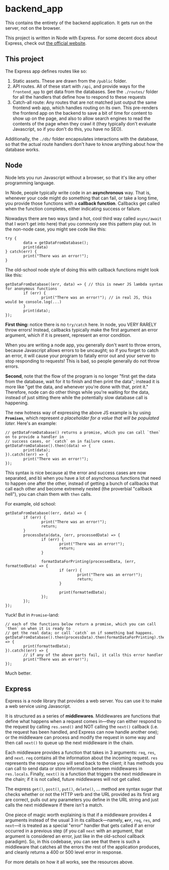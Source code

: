 # backend_app

This contains the entirety of the backend application. It gets run on the server, not on the
browser.

This project is written in Node with Express. For some decent docs about Express, check out [the
official website](http://expressjs.com/).

## This project

The Express app defines routes like so:

1. Static assets. These are drawn from the `/public` folder.
1. API routes. All of these start with `/api`, and provide ways for the `frontend_app` to get data
   from the databases. See the `./routes/` folder for all the handlers that define how to respond to
   these requests
1. Catch-all route: Any routes that are not matched just output the same frontend web app, which
   handles routing on its own. This pre-renders the frontend app on the backend to save a bit of
   time for content to show up on the page, and also to allow search engines to read the contents of
   the page when they crawl it (they typically don't evaluate Javascript, so if you don't do this,
   you have no SEO).

Additionally, the `./db/` folder encapsulates interactions with the database, so that the actual
route handlers don't have to know anything about how the database works.

## Node

Node lets you run Javascript without a browser, so that it's like any other programming language.

In Node, people typically write code in an **asynchronous** way. That is, whenever your code might
do something that can fail, or take a long time, you provide those functions with a **callback
function**. Callbacks get called when the function completes, either indicating success or failure.

Nowadays there are two ways (and a hot, cool third way called `async/await` that I won't get into
here) that you commonly see this pattern play out. In the non-node case, you might see code like
this:

```
try {
		data = getDataFromDatabase();
		print(data)
} catch(err) {
		print("There was an error!");
}
```

The old-school node style of doing this with callback functions might look like this:

```
getDataFromDatabase((err, data) => { // this is newer JS lambda syntax for anonymous functions
		if (err) {
				print("There was an error!"); // in real JS, this would be console.log(...)
		}
		print(data);
});
```

**First thing:** notice there is no `try/catch` here. In node, you VERY RARELY throw errors! Instead,
callbacks typically make the first argument an error argument, which if it is present, represent an
error condition.

When you are writing a node app, you generally don't want to throw errors, because Javascript allows
errors to be uncaught; so if you forget to catch an error, it will cause your program to fatally
error out and your server to stop responding to requests! This is bad, so people generally do not
throw errors.

**Second**, note that the flow of the program is no longer "first get the data from the database, wait
for it to finish and then print the data"; instead it is more like "get the data, and whenever
you're done with that, print it." Therefore, node can do other things while you're waiting for the
data, instead of just sitting there while the potentially slow database call is happening.

The new hotness way of expressing the above JS example is by using **`Promises`**, which represent
*a placeholder for a value that will be populated later.* Here's an example:

```
// getDataFromDatabase() returns a promise, which you can call `then` on to provide a handler in
// success cases, or `catch` on in failure cases.
getDataFromDatabase().then((data) => {
		print(data);
}).catch((err) => {
		print("There was an error!");
});
```

This syntax is nice because a) the error and success cases are now separated, and b) when you have a
lot of asynchonous functions that need to happen one after the other, instead of getting a bunch of
callbacks that call each other and become extremely nested (the proverbial "callback hell"), you can
chain them with `then` calls.

For example, old school:

```
getDataFromDatabase((err, data) => {
		if (err) {
				print("There was an error!");
				return;
		}
		processData(data, (err, processedData) => {
				if (err) {
						print("There was an error!");
						return;
				}

				formatDataForPrinting(processedData, (err, formattedData) => {
						if (err) {
								print("There was an error!");
								return;
						}

						print(formattedData);
				});
		});
});
```

Yuck! But in `Promise`-land:

```
// each of the functions below return a promise, which you can call `then` on when it is ready to
// get the real data; or call `catch` on if something bad happens.
getDataFromDatabase().then(processData).then(formatDataForPrinting).then((formattedData) => {
		print(formattedData);
}).catch((err) => {
		// if any of the above parts fail, it calls this error handler
		print("There was an error!");
});
```

Much better.

## Express

Express is a node library that provides a web server. You can use it to make a web service using
Javascript.

It is structured as a series of **middlewares**. Middlewares are functions that define what happens
when a request comes in—they can either respond to the request by calling `res.send()` and NOT
calling the `next()` callback (i.e. the request has been handled, and Express can now handle another
one); or the middleware can process and modify the request in some way and then call
`next()` to queue up the next middleware in the chain.

Each middleware provides a function that takes in 3 arguments: `req`, `res`, and `next`. `req`
contains all the information about the incoming request. `res` represents the response you will send
back to the client; it has methods you can call to send data or store information between
middlewares in `res.locals`. Finally, `next()` is a function that triggers the next middleware in
the chain; if it is not called, future middlewares will not get called.

The express `get()`, `post()`, `put()`, `delete()`, ... method are syntax sugar that checks whether
or not the HTTP verb and the URL provided as its first arg are correct, pulls out any parameters you
define in the URL string and just calls the next middleware if there isn't a match.

One piece of magic worth explaining is that if a middleware provides 4 arguments instead of the
usual 3 in its callback—namely, **`err`**, `req`, `res`, and `next`—it is treated as a special
"error" handler that gets called if an error occurred in a previous step (if you call `next` with an
argument, that argument is considered an error, just like in the old-school callback paradigm). So,
in this codebase, you can see that there is such a middleware that catches all the errors the rest
of the application produces, and cleanly returns a 400 or 500 level error in response.

For more details on how it all works, see the resources above.
